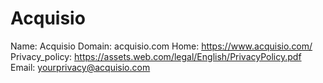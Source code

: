
# Acquisio

Name: Acquisio
Domain: acquisio.com
Home: https://www.acquisio.com/
Privacy_policy: https://assets.web.com/legal/English/PrivacyPolicy.pdf
Email: yourprivacy@acquisio.com
